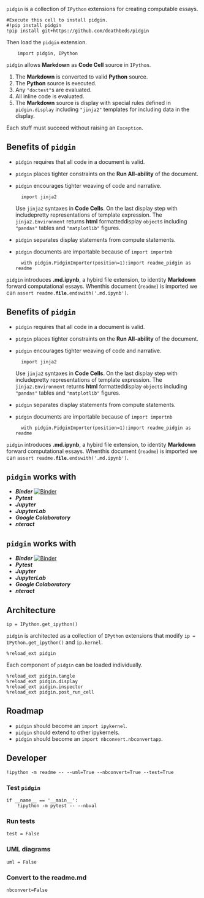 
`pidgin` is a collection of `IPython` extensions for creating computable essays.

    #Execute this cell to install pidgin.
    #!pip install pidgin
    !pip install git+https://github.com/deathbeds/pidgin

Then load the `pidgin` extension.


<pre><code>    import pidgin, IPython
</code></pre>
<p><code>pidgin</code> allows <strong>Markdown</strong> as <strong>Code Cell</strong> source in <code>IPython</code>.</p>
<ol>
<li>The <strong>Markdown</strong> is converted to valid <strong>Python</strong> source.</li>
<li>The <strong>Python</strong> source is executed.</li>
<li>Any <code>"doctest"</code>s are evaluated.</li>
<li>All inline code is evaluated.</li>
<li>The <strong>Markdown</strong> source is display with special rules defined in <code>pidgin.display</code> including <code>"jinja2"</code> templates
for including data in the display.</li>
</ol>
<p>Each stuff must succeed without raising an <code>Exception</code>.</p>



<p><h2>Benefits of <code>pidgin</code></h2></p><p><ul></p><p><li><code>pidgin</code> requires that all code in a document is valid.</li></p><p><li><code>pidgin</code> places tighter constraints on the <strong>Run All-ability</strong> of the document.</li></p><p><li><p><code>pidgin</code> encourages tighter weaving of code and narrative.</p></p><p><pre><code>  import jinja2</code></pre></p><p>Use <code>jinja2</code> syntaxes in <strong>Code Cells</strong>.  On the last display step with includepretty representations of template expression.  The <code>jinja2.Environment</code> returns <strong>html</strong> formatteddisplay <code>object</code>s including <code>"pandas"</code> tables and <code>"matplotlib"</code> figures.</p></li><li><code>pidgin</code> separates display statements from compute statements.</li><li><p><code>pidgin</code> documents are importable because of <code>import importnb</code></p><pre><code>  with pidgin.PidginImporter(position=1):import readme_pidgin as readme</code></pre></li></ul><p><code>pidgin</code> introduces <strong>.md.ipynb</strong>, a hybird file extension, to identity <strong>Markdown</strong> forward computational essays. Whenthis document (<code>readme</code>) is imported we can <code>assert readme.<strong>file</strong>.endswith('.md.ipynb')</code>.</p>



<p><h2>Benefits of <code>pidgin</code></h2></p><p><ul></p><p><li><code>pidgin</code> requires that all code in a document is valid.</li></p><p><li><code>pidgin</code> places tighter constraints on the <strong>Run All-ability</strong> of the document.</li></p><p><li><p><code>pidgin</code> encourages tighter weaving of code and narrative.</p></p><p><pre><code>  import jinja2</code></pre></p><p>Use <code>jinja2</code> syntaxes in <strong>Code Cells</strong>.  On the last display step with includepretty representations of template expression.  The <code>jinja2.Environment</code> returns <strong>html</strong> formatteddisplay <code>object</code>s including <code>"pandas"</code> tables and <code>"matplotlib"</code> figures.</p></li><li><code>pidgin</code> separates display statements from compute statements.</li><li><p><code>pidgin</code> documents are importable because of <code>import importnb</code></p><pre><code>  with pidgin.PidginImporter(position=1):import readme_pidgin as readme</code></pre></li></ul><p><code>pidgin</code> introduces <strong>.md.ipynb</strong>, a hybird file extension, to identity <strong>Markdown</strong> forward computational essays. Whenthis document (<code>readme</code>) is imported we can <code>assert readme.<strong>file</strong>.endswith('.md.ipynb')</code>.</p>



<p><h2><code>pidgin</code> works with</h2></p><ul><li><strong><em>Binder</em></strong> <a href="https://mybinder.org/v2/gh/deathbeds/pidgin/master?filepath=readme.ipynb"><img src="https://mybinder.org/badge.svg" alt="Binder"></a> </li><li><strong><em>Pytest</em></strong> <a href="https://github.com/pytest-dev"><img src="https://avatars1.githubusercontent.com/u/8897583?s=40&amp;v=4" alt=""></a> </li><li><strong><em>Jupyter</em></strong> <a href="https://github.com/jupyterlab"><img src="https://avatars1.githubusercontent.com/u/7388996?s=40" alt=""></a> </li><li><strong><em>JupyterLab</em></strong> <a href="https://github.com/jupyterlab"><img src="https://avatars1.githubusercontent.com/u/22800682?s=40" alt=""></a> </li><li><strong><em>Google Colaboratory</em></strong> <a href="https://colab.research.google.com/github/deathbeds/pidgin/blob/mistune/readme.ipynb"><img src="https://avatars0.githubusercontent.com/u/33467679?s=40" alt=""></a></li><li><strong><em>nteract</em></strong> <a href="https://nteract.io"><img src="https://avatars0.githubusercontent.com/u/12401040?s=40" alt=""></a></li></ul>



<p><h2><code>pidgin</code> works with</h2></p><ul><li><strong><em>Binder</em></strong> <a href="https://mybinder.org/v2/gh/deathbeds/pidgin/master?filepath=readme.ipynb"><img src="https://mybinder.org/badge.svg" alt="Binder"></a> </li><li><strong><em>Pytest</em></strong> <a href="https://github.com/pytest-dev"><img src="https://avatars1.githubusercontent.com/u/8897583?s=40&amp;v=4" alt=""></a> </li><li><strong><em>Jupyter</em></strong> <a href="https://github.com/jupyterlab"><img src="https://avatars1.githubusercontent.com/u/7388996?s=40" alt=""></a> </li><li><strong><em>JupyterLab</em></strong> <a href="https://github.com/jupyterlab"><img src="https://avatars1.githubusercontent.com/u/22800682?s=40" alt=""></a> </li><li><strong><em>Google Colaboratory</em></strong> <a href="https://colab.research.google.com/github/deathbeds/pidgin/blob/mistune/readme.ipynb"><img src="https://avatars0.githubusercontent.com/u/33467679?s=40" alt=""></a></li><li><strong><em>nteract</em></strong> <a href="https://nteract.io"><img src="https://avatars0.githubusercontent.com/u/12401040?s=40" alt=""></a></li></ul>



<h2>Architecture</h2>
<pre><code>ip = IPython.get_ipython()
</code></pre>
<p><code>pidgin</code> is architected as a collection of <code>IPython</code> extensions that modify <code>ip = IPython.get_ipython()</code> and <code>ip.kernel</code>.</p>
<pre><code>%reload_ext pidgin
</code></pre>
<p>Each component of <code>pidgin</code> can be loaded individually.</p>
<pre><code>%reload_ext pidgin.tangle
%reload_ext pidgin.display
%reload_ext pidgin.inspector
%reload_ext pidgin.post_run_cell
</code></pre>



<h2>Roadmap</h2>
<ul>
<li><code>pidgin</code> should become an <code>import ipykernel</code>.</li>
<li><code>pidgin</code> should extend to other ipykernels.</li>
<li><code>pidgin</code> should become an <code>import nbconvert.nbconvertapp</code>.</li>
</ul>


## Developer
    

    !ipython -m readme -- --uml=True --nbconvert=True --test=True

### Test `pidgin`

    if __name__ == '__main__':
        !ipython -m pytest -- --nbval


<h3>Run tests</h3>
<pre><code>test = False
</code></pre>



<h3>UML diagrams</h3>
<pre><code>uml = False
</code></pre>



<h3>Convert to the <strong>readme.md</strong></h3>
<pre><code>nbconvert=False
</code></pre>

